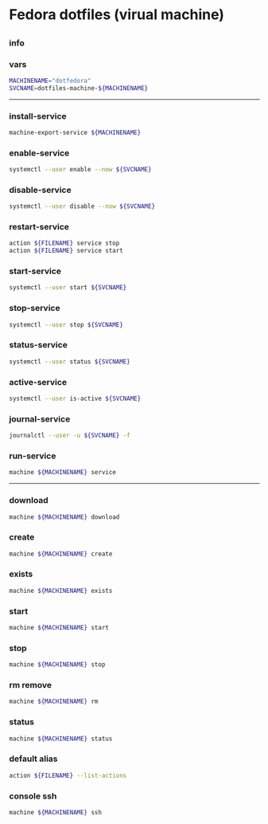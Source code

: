 # Fedora dotfiles (virual machine)

## 

### info

### vars
```sh
MACHINENAME="dotfedora"
SVCNAME=dotfiles-machine-${MACHINENAME}
```

---

### install-service
```sh
machine-export-service ${MACHINENAME}
```

### enable-service
```sh
systemctl --user enable --now ${SVCNAME}
```

### disable-service
```sh
systemctl --user disable --now ${SVCNAME}
```

### restart-service
```sh
action ${FILENAME} service stop
action ${FILENAME} service start
```

### start-service
```sh
systemctl --user start ${SVCNAME}
```

### stop-service
```sh
systemctl --user stop ${SVCNAME}
```

### status-service
```sh
systemctl --user status ${SVCNAME}
```

### active-service
```sh
systemctl --user is-active ${SVCNAME}
```

### journal-service
```sh
journalctl --user -u ${SVCNAME} -f
```

### run-service
```sh
machine ${MACHINENAME} service
```

---

### download
```sh
machine ${MACHINENAME} download
```

### create
```sh
machine ${MACHINENAME} create
```

### exists
```sh
machine ${MACHINENAME} exists
```

### start
```sh
machine ${MACHINENAME} start
```

### stop
```sh
machine ${MACHINENAME} stop
```

### rm remove
```sh
machine ${MACHINENAME} rm
```

### status
```sh
machine ${MACHINENAME} status
```

### default alias
```sh
action ${FILENAME} --list-actions
```

### console ssh
```sh evaluate
machine ${MACHINENAME} ssh
```
